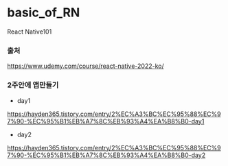 # basic_of_RN

React Native101

### 출처

https://www.udemy.com/course/react-native-2022-ko/

### 2주안에 앱만들기

- day1

https://hayden365.tistory.com/entry/2%EC%A3%BC%EC%95%88%EC%97%90-%EC%95%B1%EB%A7%8C%EB%93%A4%EA%B8%B0-day1

- day2

https://hayden365.tistory.com/entry/2%EC%A3%BC%EC%95%88%EC%97%90-%EC%95%B1%EB%A7%8C%EB%93%A4%EA%B8%B0-day2
